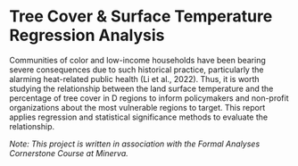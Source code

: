 # Tree Cover & Surface Temperature Regression Analysis

Communities of color and low-income households have been bearing severe consequences due to such historical practice, particularly the alarming heat-related public health (Li et al., 2022). Thus, it is worth studying the relationship between the land surface temperature and the percentage of tree cover in D regions to inform policymakers and non-profit organizations about the most vulnerable regions to target. This report applies regression and statistical significance methods to evaluate the relationship.

_Note: This project is written in association with the Formal Analyses Cornerstone Course at Minerva._

